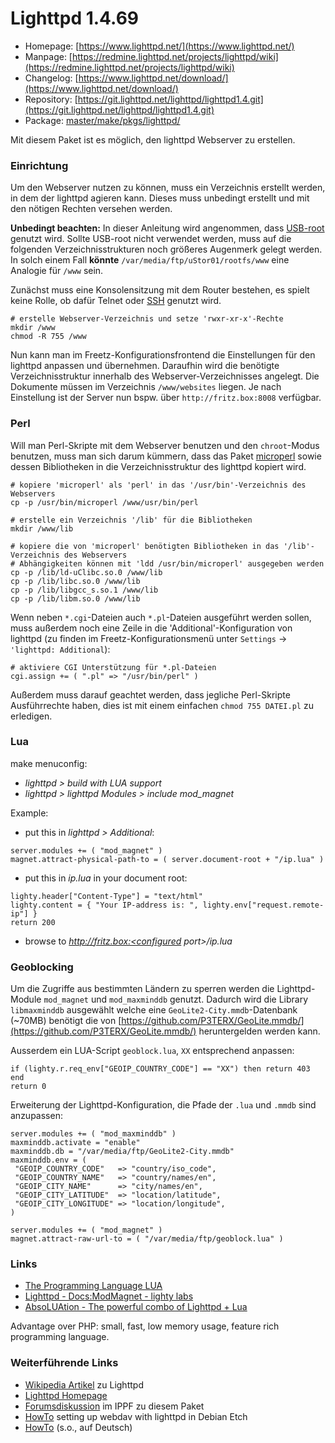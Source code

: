 # Lighttpd 1.4.69
 - Homepage: [https://www.lighttpd.net/](https://www.lighttpd.net/)
 - Manpage: [https://redmine.lighttpd.net/projects/lighttpd/wiki](https://redmine.lighttpd.net/projects/lighttpd/wiki)
 - Changelog: [https://www.lighttpd.net/download/](https://www.lighttpd.net/download/)
 - Repository: [https://git.lighttpd.net/lighttpd/lighttpd1.4.git](https://git.lighttpd.net/lighttpd/lighttpd1.4.git)
 - Package: [master/make/pkgs/lighttpd/](https://github.com/Freetz-NG/freetz-ng/tree/master/make/pkgs/lighttpd/)

Mit diesem Paket ist es möglich, den lighttpd Webserver zu erstellen.

### Einrichtung

Um den Webserver nutzen zu können, muss ein Verzeichnis erstellt werden,
in dem der lighttpd agieren kann. Dieses muss unbedingt erstellt und mit
den nötigen Rechten versehen werden.


**Unbedingt beachten:** In dieser Anleitung wird angenommen, dass
[USB-root](usbroot.md) genutzt wird. Sollte USB-root nicht
verwendet werden, muss auf die folgenden Verzeichnisstrukturen noch
größeres Augenmerk gelegt werden. In solch einem Fall **könnte**
`/var/media/ftp/uStor01/rootfs/www` eine Analogie für `/www` sein.


Zunächst muss eine Konsolensitzung mit dem Router bestehen, es spielt
keine Rolle, ob dafür Telnet oder [SSH](dropbear.md) genutzt
wird.

```
# erstelle Webserver-Verzeichnis und setze 'rwxr-xr-x'-Rechte
mkdir /www
chmod -R 755 /www
```

Nun kann man im Freetz-Konfigurationsfrontend die Einstellungen für den
lighttpd anpassen und übernehmen. Daraufhin wird die benötigte
Verzeichnisstruktur innerhalb des Webserver-Verzeichnisses angelegt. Die
Dokumente müssen im Verzeichnis `/www/websites` liegen. Je nach
Einstellung ist der Server nun bspw. über `http://fritz.box:8008`
verfügbar.

### Perl

Will man Perl-Skripte mit dem Webserver benutzen und den `chroot`-Modus
benutzen, muss man sich darum kümmern, dass das Paket
[microperl](microperl.md) sowie dessen Bibliotheken in die
Verzeichnisstruktur des lighttpd kopiert wird.

```
# kopiere 'microperl' als 'perl' in das '/usr/bin'-Verzeichnis des Webservers
cp -p /usr/bin/microperl /www/usr/bin/perl

# erstelle ein Verzeichnis '/lib' für die Bibliotheken
mkdir /www/lib

# kopiere die von 'microperl' benötigten Bibliotheken in das '/lib'-Verzeichnis des Webservers
# Abhängigkeiten können mit 'ldd /usr/bin/microperl' ausgegeben werden
cp -p /lib/ld-uClibc.so.0 /www/lib
cp -p /lib/libc.so.0 /www/lib
cp -p /lib/libgcc_s.so.1 /www/lib
cp -p /lib/libm.so.0 /www/lib
```

Wenn neben `*.cgi`-Dateien auch `*.pl`-Dateien ausgeführt werden sollen,
muss außerdem noch eine Zeile in die 'Additional'-Konfiguration von
lighttpd (zu finden im Freetz-Konfigurationsmenü unter `Settings` →
`'lighttpd: Additional`):

```
# aktiviere CGI Unterstützung für *.pl-Dateien
cgi.assign += ( ".pl" => "/usr/bin/perl" )
```

Außerdem muss darauf geachtet werden, dass jegliche Perl-Skripte
Ausführrechte haben, dies ist mit einem einfachen `chmod 755 DATEI.pl`
zu erledigen.

### Lua

make menuconfig:

-   *lighttpd > build with LUA support*
-   *lighttpd > lighttpd Modules > include mod_magnet*

Example:

-   put this in *lighttpd > Additional*:

```
server.modules += ( "mod_magnet" )
magnet.attract-physical-path-to = ( server.document-root + "/ip.lua" )
```

-   put this in *ip.lua* in your document root:

```
lighty.header["Content-Type"] = "text/html"
lighty.content = { "Your IP-address is: ", lighty.env["request.remote-ip"] }
return 200
```

-   browse to *http://fritz.box:<configured port>/ip.lua*

### Geoblocking
Um die Zugriffe aus bestimmten Ländern zu sperren werden die Lighttpd-Module `mod_magnet` und `mod_maxminddb` genutzt.
Dadurch wird die Library `libmaxminddb` ausgewählt welche eine `GeoLite2-City.mmdb`-Datenbank (~70MB) benötigt die von
[https://github.com/P3TERX/GeoLite.mmdb/](https://github.com/P3TERX/GeoLite.mmdb/) heruntergelden werden kann.

Ausserdem ein LUA-Script `geoblock.lua`, `XX` entsprechend anpassen:
```
if (lighty.r.req_env["GEOIP_COUNTRY_CODE"] == "XX") then return 403 end
return 0
```

Erweiterung der Lighttpd-Konfiguration, die Pfade der `.lua` und `.mmdb` sind anzupassen:
```
server.modules += ( "mod_maxminddb" )
maxminddb.activate = "enable"
maxminddb.db = "/var/media/ftp/GeoLite2-City.mmdb"
maxminddb.env = (
 "GEOIP_COUNTRY_CODE"   => "country/iso_code",
 "GEOIP_COUNTRY_NAME"   => "country/names/en",
 "GEOIP_CITY_NAME"      => "city/names/en",
 "GEOIP_CITY_LATITUDE"  => "location/latitude",
 "GEOIP_CITY_LONGITUDE" => "location/longitude",
)

server.modules += ( "mod_magnet" )
magnet.attract-raw-url-to = ( "/var/media/ftp/geoblock.lua" )
```

### Links

-   [The Programming Language
    LUA](http://www.lua.org/)
-   [Lighttpd - Docs:ModMagnet - lighty
    labs](http://redmine.lighttpd.net/wiki/lighttpd/Docs:ModMagnet)
-   [AbsoLUAtion - The powerful combo of Lighttpd +
    Lua](http://redmine.lighttpd.net/wiki/1/AbsoLUAtion)

Advantage over PHP: small, fast, low memory usage, feature rich
programming language.

### Weiterführende Links

-   [Wikipedia
    Artikel](http://de.wikipedia.org/wiki/Lighttpd) zu
    Lighttpd
-   [Lighttpd Homepage](http://www.lighttpd.net)
-   [Forumsdiskussion](http://www.ip-phone-forum.de/showthread.php?t=185448)
    im IPPF zu diesem Paket
-   [HowTo](http://www.howtoforge.com/setting-up-webdav-with-lighttpd-debian-etch)
    setting up webdav with lighttpd in Debian Etch
-   [HowTo](http://www.howtoforge.de/howto/wie-man-webdav-mit-lighttpd-auf-debian-etch-konfiguriert)
    (s.o., auf Deutsch)


